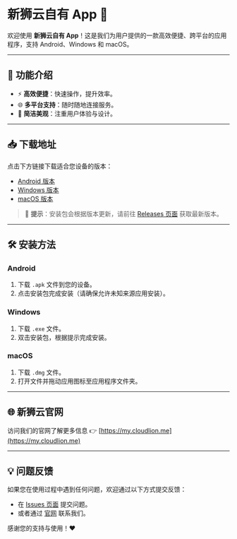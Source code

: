 # 新狮云自有 App 🚀

欢迎使用 **新狮云自有 App**！这是我们为用户提供的一款高效便捷、跨平台的应用程序，支持 Android、Windows 和 macOS。

---

## 🌟 功能介绍
- ⚡ **高效便捷**：快速操作，提升效率。
- 🌐 **多平台支持**：随时随地连接服务。
- 🎨 **简洁美观**：注重用户体验与设计。

---

## 📥 下载地址
点击下方链接下载适合您设备的版本：
- [Android 版本](https://github.com/cloudlion-me/cloudlion/releases)
- [Windows 版本](https://github.com/cloudlion-me/cloudlion/releases)
- [macOS 版本](https://github.com/cloudlion-me/cloudlion/releases)

> 📌 **提示**：安装包会根据版本更新，请前往 [Releases 页面](https://github.com/cloudlion-me/cloudlion/releases) 获取最新版本。

---

## 🛠️ 安装方法
### Android
1. 下载 `.apk` 文件到您的设备。
2. 点击安装包完成安装（请确保允许未知来源应用安装）。

### Windows
1. 下载 `.exe` 文件。
2. 双击安装包，根据提示完成安装。

### macOS
1. 下载 `.dmg` 文件。
2. 打开文件并拖动应用图标至应用程序文件夹。

---

## 🌐 新狮云官网
访问我们的官网了解更多信息 👉 [https://my.cloudlion.me](https://my.cloudlion.me)

---

## 💡 问题反馈
如果您在使用过程中遇到任何问题，欢迎通过以下方式提交反馈：
- 在 [Issues 页面](https://github.com/cloudlion-me/cloudlion/issues) 提交问题。
- 或者通过 [官网](https://my.cloudlion.me) 联系我们。

感谢您的支持与使用！❤️
